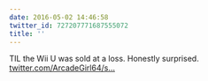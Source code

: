 ```yaml
---
date: 2016-05-02 14:46:58
twitter_id: 727207771687555072
title: ''
---
```


<!-- Tweet at https://twitter.com/statuses/ is either deleted or protected. -->

TIL the Wii U was sold at a loss. Honestly surprised. [twitter.com/ArcadeGirl64/s…](https://twitter.com/ArcadeGirl64/status/727206059580887040)
